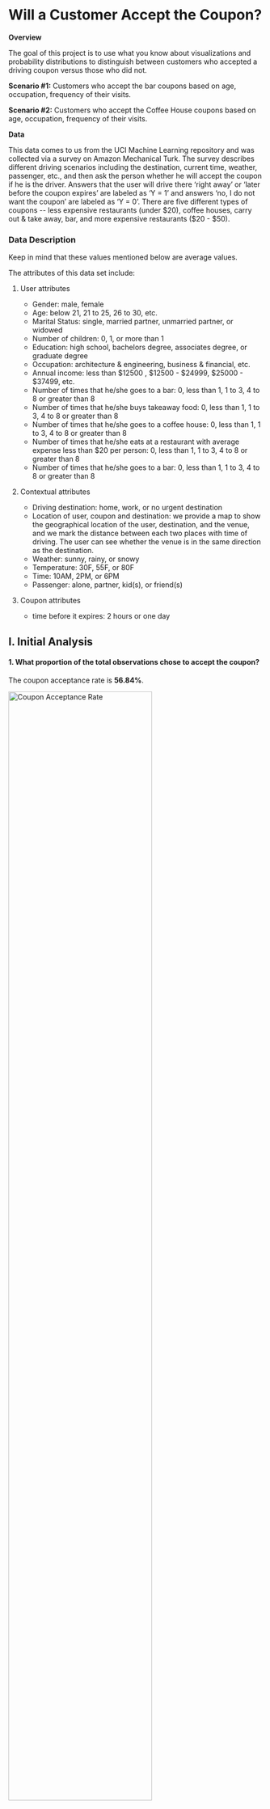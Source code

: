 # Will a Customer Accept the Coupon?

**Overview**

The goal of this project is to use what you know about visualizations and probability distributions to distinguish between customers who accepted a driving coupon versus those who did not.

**Scenario #1:** Customers who accept the bar coupons based on age, occupation, frequency of their visits.

**Scenario #2:** Customers who accept the Coffee House coupons based on age, occupation, frequency of their visits. 

**Data**

This data comes to us from the UCI Machine Learning repository and was collected via a survey on Amazon Mechanical Turk. The survey describes different driving scenarios including the destination, current time, weather, passenger, etc., and then ask the person whether he will accept the coupon if he is the driver. Answers that the user will drive there ‘right away’ or ‘later before the coupon expires’ are labeled as ‘Y = 1’ and answers ‘no, I do not want the coupon’ are labeled as ‘Y = 0’.  There are five different types of coupons -- less expensive restaurants (under $20), coffee houses, carry out & take away, bar, and more expensive restaurants ($20 - $50).

### Data Description
Keep in mind that these values mentioned below are average values.

The attributes of this data set include:
1. User attributes
    -  Gender: male, female
    -  Age: below 21, 21 to 25, 26 to 30, etc.
    -  Marital Status: single, married partner, unmarried partner, or widowed
    -  Number of children: 0, 1, or more than 1
    -  Education: high school, bachelors degree, associates degree, or graduate degree
    -  Occupation: architecture & engineering, business & financial, etc.
    -  Annual income: less than $12500 , $12500 - $24999, $25000 - $37499, etc.
    -  Number of times that he/she goes to a bar: 0, less than 1, 1 to 3, 4 to 8 or greater than 8
    -  Number of times that he/she buys takeaway food: 0, less than 1, 1 to 3, 4 to 8 or greater
       than 8
    -  Number of times that he/she goes to a coffee house: 0, less than 1, 1 to 3, 4 to 8 or
       greater than 8
    -  Number of times that he/she eats at a restaurant with average expense less than $20 per
       person: 0, less than 1, 1 to 3, 4 to 8 or greater than 8
    -  Number of times that he/she goes to a bar: 0, less than 1, 1 to 3, 4 to 8 or greater than 8
   
2. Contextual attributes
    - Driving destination: home, work, or no urgent destination
    - Location of user, coupon and destination: we provide a map to show the geographical
      location of the user, destination, and the venue, and we mark the distance between each
      two places with time of driving. The user can see whether the venue is in the same
      direction as the destination.
    - Weather: sunny, rainy, or snowy
    - Temperature: 30F, 55F, or 80F
    - Time: 10AM, 2PM, or 6PM
    - Passenger: alone, partner, kid(s), or friend(s)

3. Coupon attributes
    - time before it expires: 2 hours or one day

## I. Initial Analysis

#### 1. What proportion of the total observations chose to accept the coupon?

The coupon acceptance rate is **56.84%**.

<img src="images/CouponAcceptanceRate.png" alt="Coupon Acceptance Rate" width="75%">

The accepted coupons are distributed as follows:

<img src="images/CouponTypeDistribution.png" alt="Coupon Type Distribution" width="75%">

Overall, **Coffee House** coupons have the best acceptance. 'Bar' and 'Coffee House' they will be further analyzed below.

## II. Bar coupons analysis

#### 1. What proportion of bar coupons were accepted?

**41.00%** of bar coupons were accepted.

<img src="images/CouponBarProportion.png" alt="Figure 2.1">

#### 2. Identifying behavior around bar attendance

**2.1 Behaviour Analysis - Frequency of visits**

The acceptance of Bar coupons is primarily influenced by driver frequency to Bar.  

The acceptance rate increases when there are more than 3 visits a month.

For visits less than 3 times per month, the acceptance rate is: **37.07%**.

For visits more than 3 times per month, the acceptance rate is: **76.88%**

<img src="images/CouponBarLessThan3.png" alt="Figure 2.2" width="75%">

<img src="images/CouponBarMoreThan3.png" alt="Figure 2.3" width="75%">


$\color{red}{Analysis}$
**The rate of acceptance increases by over 100% while comparing frequency of visits between less than 3 visits per month to more than 3 visits per month.**

**2.2 Behaviour Analysis - Frequency and age**

For drivers who visit the bar more than once, it was observed that the acceptance rate does not differ with Age.

For visits more than once per month and Age > 25, the acceptance rate is: **69.52%**.

For visits more than once per month and Age < 25, the acceptance rate is: **67.04%**.

<img src="images/CouponBarAgeGreaterThan25.png" alt="Figure 2.2" width="75%">

<img src="images/CouponBarAgeLessThan25.png" alt="Figure 2.3" width="75%">

$\color{red}{Analysis}$
**There is a marginal difference in acceptance rates, indicating that drivers who visit the bar more often accept the coupon irrespective of the age.**

**2.3 Behaviour Analysis - Miscl Factors**

Scenario 1: Go to bars more than once a month, passenger not a kid: **71.32%**

Scenario 2: Go to bars more than once a month, occupation other than Farming, Fishing and Forestry: **68.79%**

Scenario 3: Go to bars more than once a month, had passengers that were not a kid, and were not widowed: **71.32%**

Scenario 4: Go to bars more than once a month and are under the age of 30: **72.17%**

Scenario 5: Go to cheap restaurants more than 4 times a month and income is less than 50K: **45.35%**

$\color{red}{Summary}$
**The primary factors that impact the acceptance rate of Bar coupons are personal habits (frequency of visits) and income related constraints. Age and occupation related constraints don't impact coupon acceptance rates to a large degree.**


## III. Coffee House coupons analysis

#### 1. What proportion of coffee house coupons were accepted?

**49.9%** of Coffee House coupons were accepted.

<img src="images/CoffeeHouseAcceptanceRate.png" alt="Coffee proportion">

#### 2. Identifying passenger profiles around coffee house attendance
**2.1 Behaviour Analysis for Drivers going to the Coffee House**

Acceptance rate for group 1 (3 or fewer visits/month): **44.96%**

Acceptance rate for group 2 (more than 3 visits/month): **67.50%**

$\color{red}{Analysis}$
**Acceptance Rate is higher for drivers who typically visit CoffeeHouse more than 3 times per month.**

Acceptance Rate varies based on marital status of drivers.
Divorced and Single Drivers have an acceptance rate of **52.3%** and **51.6%** respectively. Widowed drivers have the lowest acceptance rate of **35.3%**.

<img src="images/CoffeeHouseAcceptanceRateByMaritalStatus.png" alt="Coffee proportion by Marital Status">

$\color{red}{Analysis}$
**Acceptance Rate is driven by Marital Status.**

Acceptance Rate varies based on Age of drivers.
Drivers below the age of 21 have an acceptance rate of **69.7%**. Drivers above 50 have the lowest acceptance rate of **42.01%**.

<img src="images/CoffeeHouseAcceptanceRateByAge.png" alt="Coffee proportion by Age">

$\color{red}{Analysis}$
**Acceptance Rate is driven by Age.**

$\color{green}{Summary}$
**The primary factors that impact the acceptance rate of Coffee House coupons are personal habits (frequency of visits), age and marital status.**
